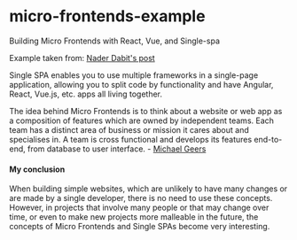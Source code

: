 # micro-frontends-example

Building Micro Frontends with React, Vue, and Single-spa

Example taken from: [Nader Dabit's post](https://dev.to/dabit3/building-micro-frontends-with-react-vue-and-single-spa-52op)

Single SPA enables you to use multiple frameworks in a single-page application, allowing you to split code by functionality and have Angular, React, Vue.js, etc. apps all living together.

The idea behind Micro Frontends is to think about a website or web app as a composition of features which are owned by independent teams. Each team has a distinct area of business or mission it cares about and specialises in. A team is cross functional and develops its features end-to-end, from database to user interface. - [Michael Geers](https://micro-frontends.org/#what-are-micro-frontends)

#### My conclusion

When building simple websites, which are unlikely to have many changes or are made by a single developer, there is no need to use these concepts.
However, in projects that involve many people or that may change over time, or even to make new projects more malleable in the future, the concepts of Micro Frontends and Single SPAs become very interesting.

